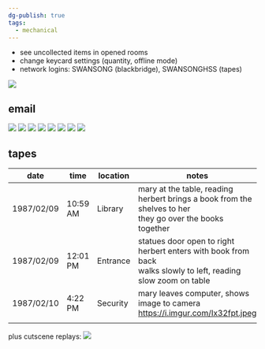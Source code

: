 ```yaml
---
dg-publish: true
tags:
  - mechanical
---
```

- see uncollected items in opened rooms
- change keycard settings (quantity, offline mode)
- network logins: SWANSONG (blackbridge), SWANSONGHSS (tapes)

![](https://i.imgur.com/8fAnYfs.png)
## email
![](https://i.imgur.com/qJ4wXJx.png)
![](https://i.imgur.com/pZbwS9X.png)
![](https://i.imgur.com/mAtSh8h.png)
![](https://i.imgur.com/BGDVcEf.png)
![](https://i.imgur.com/749H37K.png)
![](https://i.imgur.com/vRuh8KS.png)
![](https://i.imgur.com/5qPy6E3.png)
![](https://i.imgur.com/9MfSqa2.png)

## tapes

| date       | time     | location | notes                                                                                                                   |
| ---------- | -------- | -------- | ----------------------------------------------------------------------------------------------------------------------- |
| 1987/02/09 | 10:59 AM | Library  | mary at the table, reading<br>herbert brings a book from the shelves to her<br>they go over the books together          |
| 1987/02/09 | 12:01 PM | Entrance | statues door open to right<br>herbert enters with book from back<br>walks slowly to left, reading<br>slow zoom on table |
| 1987/02/10 | 4:22 PM  | Security | mary leaves computer, shows image to camera<br>https://i.imgur.com/Ix32fpt.jpeg                                         |
|            |          |          |                                                                                                                         |
plus cutscene replays:
![](https://i.imgur.com/scyqhDt.jpeg)